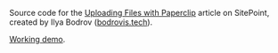 Source code for the [Uploading Files with Paperclip](http://www.sitepoint.com/uploading-files-with-paperclip/) article on
SitePoint,
created by Ilya Bodrov ([bodrovis.tech](http://bodrovis.tech)).

[Working demo](https://sitepoint-paperclip-uploader.herokuapp.com/).